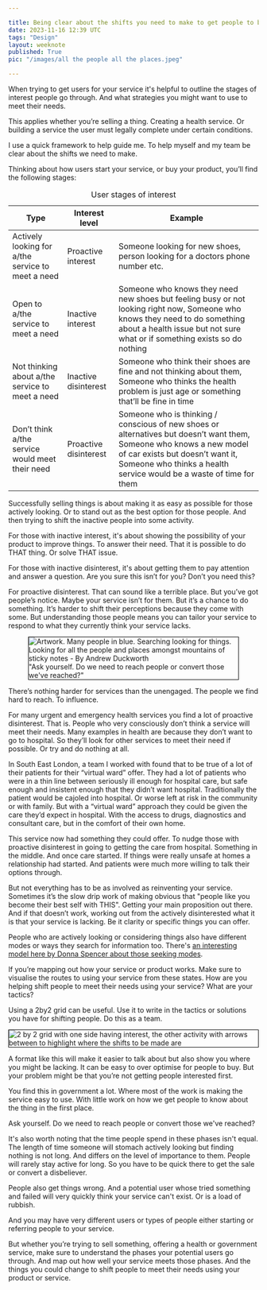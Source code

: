 ```yaml
---

title: Being clear about the shifts you need to make to get people to buy or use your service
date: 2023-11-16 12:39 UTC
tags: "Design"
layout: weeknote
published: True
pic: "/images/all the people all the places.jpeg"

---
```


When trying to get users for your service it's helpful to outline the stages of interest people go through. And what strategies you might want to use to meet their needs.

This applies whether you’re selling a thing. Creating a health service. Or building a service the user must legally complete under certain conditions.

I use a quick framework to help guide me. To help myself and my team be clear about the shifts we need to make.

Thinking about how users start your service, or buy your product, you’ll find the following stages:

<div class="table-container">
<table>
    <caption>User stages of interest</caption>
    <thead>
    <tr>
        <th scope="col">Type</th>
        <th scope="col">Interest level</th>
        <th scope="col">Example</th>
    </tr>
    </thead>
    <tbody>
    <tr>
        <td>Actively looking for a/the service to meet a need</td>
        <td>Proactive interest</td>
        <td>Someone looking for new shoes, person looking for a doctors phone number etc.</td>
    </tr>
    <tr>
        <td>Open to a/the service to meet a need</td>
        <td>Inactive interest</td>
        <td>Someone who knows they need new shoes but feeling busy or not looking right now, Someone who knows they need to do something about a health issue but not sure what or if something exists so do nothing</td>
    </tr>
    <tr>
        <td>Not thinking about a/the service to meet a need</td>
        <td>Inactive disinterest</td>
        <td>Someone who think their shoes are fine and not thinking about them, Someone who thinks the health problem is just age or something that’ll be fine in time</td>
    </tr>
    <tr>
        <td>Don’t think a/the service would meet their need </td>
        <td>Proactive disinterest </td>
        <td>Someone who is thinking / conscious of new shoes or alternatives but doesn’t want them, Someone who knows a new model of car exists but doesn’t want it, Someone who thinks a health service would be a waste of time for them</td>
    </tr>
    </tbody>
</table>
</div>

Successfully selling things is about making it as easy as possible for those actively looking. Or to stand out as the best option for those people. And then trying to shift the inactive people into some activity. 

For those with inactive interest, it's about showing the possibility of your product to improve things. To answer their need. That it is possible to do THAT thing. Or solve THAT issue.

For those with inactive disinterest, it's about getting them to pay attention and answer a question. Are you sure this isn’t for you? Don’t you need this?

For proactive disinterest. That can sound like a terrible place. But you’ve got people’s notice. Maybe your service isn’t for them. But it’s a chance to do something. It’s harder to shift their perceptions because they come with some. But understanding those people means you can tailor your service to respond to what they currently think your service lacks.

<figure class="noir right fig-right" style="border: 1px solid black;">
    <img src="/images/all the people all the places.jpeg" alt="Artwork. Many people in blue. Searching looking for things. Looking for all the people and places amongst mountains of sticky notes - By Andrew Duckworth"/>
    <figcaption>"Ask yourself. Do we need to reach people or convert those we've reached?"</figcaption>
</figure>

There’s nothing harder for services than the unengaged. The people we find hard to reach. To influence.

For many urgent and emergency health services you find a lot of proactive disinterest. That is. People who very consciously don’t think a service will meet their needs. Many examples in health are because they don’t want to go to hospital. So they’ll look for other services to meet their need if possible. Or try and do nothing at all.

In South East London, a team I worked with found that to be true of a lot of their patients for their “virtual ward” offer. They had a lot of patients who were in a thin line between seriously ill enough for hospital care, but safe enough and insistent enough that they didn’t want hospital. Traditionally the patient would be cajoled into hospital. Or worse left at risk in the community or with family. But with a “virtual ward” approach they could be given the care they’d expect in hospital. With the access to drugs, diagnostics and consultant care, but in the comfort of their own home.

This service now had something they could offer. To nudge those with proactive disinterest in going to getting the care from hospital. Something in the middle. And once care started. If things were really unsafe at homes a relationship had started. And patients were much more willing to talk their options through.

But not everything has to be as involved as reinventing your service. Sometimes it’s the slow drip work of making obvious that "people like you become their best self with THIS". Getting your main proposition out there. And if that doesn’t work, working out from the actively disinterested what it is that your service is lacking. Be it clarity or specific things you can offer.

People who are actively looking or considering things also have different modes or ways they search for information too. There's <a href="https://boxesandarrows.com/four-modes-of-seeking-information-and-how-to-design-for-them/" target="_blank">an interesting model here by Donna Spencer about those seeking modes</a>.

If you’re mapping out how your service or product works. Make sure to visualise the routes to using your service from these states. How are you helping shift people to meet their needs using your service? What are your tactics?

Using a 2by2 grid can be useful. Use it to write in the tactics or solutions you have for shifting people. Do this as a team. 

<img style="border: 1px solid black;" src="/images/interest activity 2by2 grid.jpg" alt="2 by 2 grid with one side having interest, the other activity with arrows between to highlight where the shifts to be made are"/>

A format like this will make it easier to talk about but also show you where you might be lacking. It can be easy to over optimise for people to buy. But your problem might be that you’re not getting people interested first.

You find this in government a lot. Where most of the work is making the service easy to use. With little work on how we get people to know about the thing in the first place.

Ask yourself. Do we need to reach people or convert those we've reached?

It's also worth noting that the time people spend in these phases isn't equal. The length of time someone will stomach actively looking but finding nothing is not long. And differs on the level of importance to them. People will rarely stay active for long. So you have to be quick there to get the sale or convert a disbeliever.

People also get things wrong. And a potential user whose tried something and failed will very quickly think your service can't exist. Or is a load of rubbish.

And you may have very different users or types of people either starting or referring people to your service.

But whether you’re trying to sell something, offering a health or government service, make sure to understand the phases your potential users go through. And map out how well your service meets those phases. And the things you could change to shift people to meet their needs using your product or service.